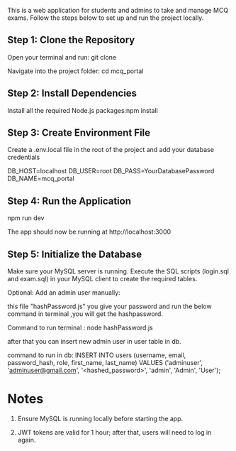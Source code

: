 This is a web application for students and admins to take and manage MCQ exams. Follow the steps below to set up and run the project locally.

Step 1: Clone the Repository
------------------------------

Open your terminal and run: git clone <your-repo-url>

Navigate into the project folder: cd mcq_portal

Step 2: Install Dependencies
-----------------------------

Install all the required Node.js packages:npm install

Step 3: Create Environment File
--------------------------------

Create a .env.local file in the root of the project and add your database credentials 

DB_HOST=localhost
DB_USER=root
DB_PASS=YourDatabasePassword
DB_NAME=mcq_portal

Step 4: Run the Application
---------------------------
npm run dev

The app should now be running at http://localhost:3000

Step 5: Initialize the Database
--------------------------------

Make sure your MySQL server is running. Execute the SQL scripts (login.sql and exam.sql) in your MySQL client to create the required tables.

Optional: Add an admin user manually:

 this file "hashPassword.js" you give your password and run the below command in terminal ,you will get the hashpassword.

Command to run terminal : node hashPassword.js

after that you can insert new admin user in user table in db.

command to run in db: INSERT INTO users (username, email, password_hash, role, first_name, last_name)
VALUES ('adminuser', 'adminuser@gmail.com', '<hashed_password>', 'admin', 'Admin', 'User');





Notes
======

1. Ensure MySQL is running locally before starting the app.

2. JWT tokens are valid for 1 hour; after that, users will need to log in again.



